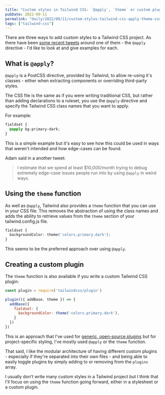 ```yaml
---
title: "Custom styles in Tailwind CSS: `@apply`, `theme` or custom plugins"
pubDate: 2022-09-11
permalink: "daily/2022/09/11/custom-styles-tailwind-css-apply-theme-custom-plugins"
tags: ["tailwind-css"]
---
```


There are three ways to add custom styles to a Tailwind CSS project. As there have been [some recent tweets](https://twitter.com/adamwathan/status/1559250403547652097) around one of them - the `@apply` directive - I'd like to look at and give examples for each.

## What is `@apply`?

`@apply` is a PostCSS directive, provided by Tailwind, to allow re-using it's classes - either when extracting components or overriding third-party styles.

The CSS file is the same as if you were writing traditional CSS, but rather than adding declarations to a ruleset, you use the `@apply` directive and specify the Tailwind CSS class names that you want to apply.

For example:

```css
fieldset {
  @apply bg-primary-dark;
}
```

This is a simple example but it's easy to see how this could be used in ways that weren't intended and how edge-cases can be found.

Adam said in a another tweet:

> I estimate that we spend at least $10,000/month trying to debug extremely edge-case issues people run into by using `@apply` in weird ways.

## Using the `theme` function

As well as `@apply`, Tailwind also provides a `theme` function that you can use in your CSS file. This removes the abstraction of using the class names and adds the ability to retrieve values from the `theme` section of your tailwind.config.js file.

```css
fieldset {
  backgroundColor: theme('colors.primary.dark');
}
```

This seems to be the preferred approach over using `@apply`.

## Creating a custom plugin

The `theme` function is also available if you write a custom Tailwind CSS plugin:

```javascript
const plugin = require('tailwindcss/plugin')

plugin(({ addBase, theme }) => {
  addBase({
    fieldset: {
      backgroundColor: theme('colors.primary.dark'),
    }
  })
})
```

This is an approach that I've used for [generic, open-source plugins](https://github.com/opdavies?tab=repositories&q=%23tailwindcss-plugin) but for project-specific styling, I've mostly used `@apply` or the `theme` function.

That said, I like the modular architecture of having different custom plugins - especially if they're separated into their own files - and being able to easily toggle plugins by simply adding to or removing from the `plugins` array.

I usually don't write many custom styles in a Tailwind project but I think that I'll focus on using the `theme` function going forward, either in a stylesheet or a custom plugin.
